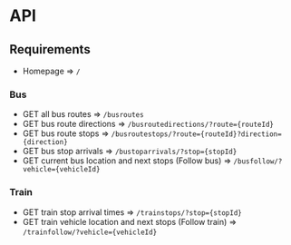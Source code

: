 # API

## Requirements

* Homepage => ```/```

### Bus

* GET all bus routes => ```/busroutes```
* GET bus route directions => ```/busroutedirections/?route={routeId}```
* GET bus route stops => ```/busroutestops/?route={routeId}?direction={direction}```
* GET bus stop arrivals => ```/bustoparrivals/?stop={stopId}```
* GET current bus location and next stops (Follow bus) => ```/busfollow/?vehicle={vehicleId}```

### Train

* GET train stop arrival times => ```/trainstops/?stop={stopId}```
* GET train vehicle location and next stops (Follow train) => ```/trainfollow/?vehicle={vehicleId}```
